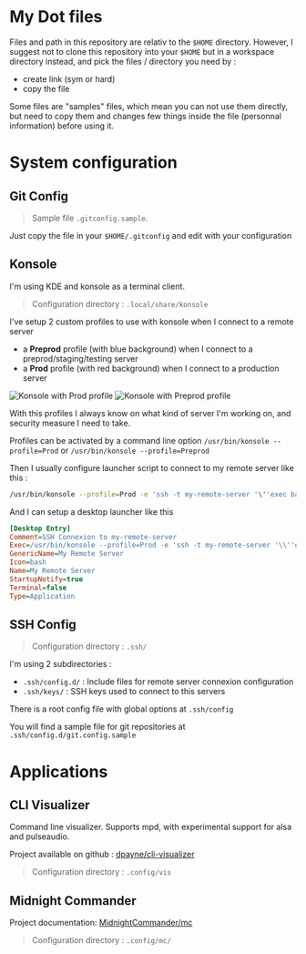 # My Dot files

Files and path in this repository are relativ to the `$HOME` directory. However, I suggest not to clone this repository into your `$HOME` but in a workspace directory instead, and pick the files / directory you need by :

- create link (sym or hard)
- copy the file

Some files are "samples" files, which mean you can not use them directly, but need to copy them and changes few things inside the file (personnal information) before using it.


# System configuration

## Git Config

> Sample file `.gitconfig.sample`.

Just copy the file in your `$HOME/.gitconfig` and edit with your configuration

## Konsole

I'm using KDE and konsole as a terminal client.

> Configuration directory : `.local/share/konsole`

I've setup 2 custom profiles to use with konsole when I connect to a remote server
- a **Preprod** profile (with blue background) when I connect to a preprod/staging/testing server
- a **Prod** profile (with red background) when I connect to a production server

![Konsole with Prod profile](https://user-images.githubusercontent.com/2981531/276862750-62e96611-136d-4daa-8f03-4d26850c12f4.png)
![Konsole with Preprod profile](https://user-images.githubusercontent.com/2981531/276862755-e843c07c-7c3a-4c60-b104-29897037f69a.png)

With this profiles I always know on what kind of server I'm working on, and security measure I need to take.

Profiles can be activated by a command line option `/usr/bin/konsole --profile=Prod` or `/usr/bin/konsole --profile=Preprod`

Then I usually configure launcher script to connect to my remote server like this :
```bash
/usr/bin/konsole --profile=Prod -e 'ssh -t my-remote-server '\''exec bash'\'''
```

And I can setup a desktop launcher like this
```ini
[Desktop Entry]
Comment=SSH Connexion to my-remote-server
Exec=/usr/bin/konsole --profile=Prod -e 'ssh -t my-remote-server '\\''exec bash'\\'''
GenericName=My Remote Server
Icon=bash
Name=My Remote Server
StartupNotify=true
Terminal=false
Type=Application
```

## SSH Config

> Configuration directory : `.ssh/`

I'm using 2 subdirectories :
- `.ssh/config.d/` : Include files for remote server connexion configuration
- `.ssh/keys/` : SSH keys used to connect to this servers

There is a root config file with global options at `.ssh/config`

You will find a sample file for git repositories at `.ssh/config.d/git.config.sample`

# Applications

## CLI Visualizer

Command line visualizer. Supports mpd, with experimental support for alsa and pulseaudio.

Project available on github : [dpayne/cli-visualizer](https://github.com/dpayne/cli-visualizer)

> Configuration directory : `.config/vis`

## Midnight Commander

Project documentation: [MidnightCommander/mc](https://github.com/MidnightCommander/mc)

> Configuration directory : `.config/mc/`
